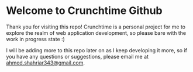 # Welcome to Crunchtime Github

Thank you for visiting this repo! Crunchtime is a personal project for me to explore the realm of web application development, so please bare with the work in progress state :)

I will be adding more to this repo later on as I keep developing it more, so if you have any questions or suggestions, please email me at [ahmed.shahriar343@gmail.com](mailto:ahmed.shahriar343@gmail.com).
